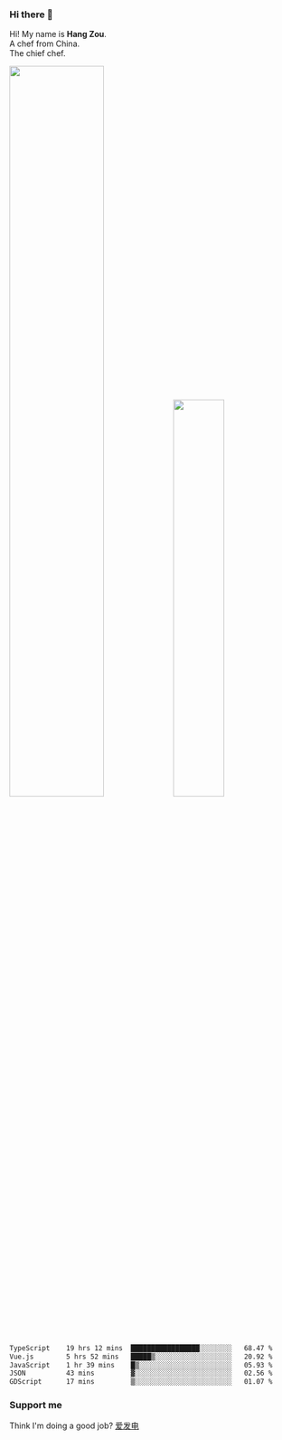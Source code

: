 ### Hi there 👋

Hi! My name is **Hang Zou**.  
A chef from China.  
The chief chef.

<img align="" width="57.5%" src="https://github-readme-stats.vercel.app/api?username=zouhangwithsweet&hide_title=true&hide_border=true&show_icons=true&include_all_commits=true&line_height=21" /><img align="" width="42.4%" src="https://github-readme-stats.vercel.app/api/top-langs/?username=zouhangwithsweet&hide_title=true&hide_border=true&layout=compact" />

<!--START_SECTION:waka-->

```txt
TypeScript    19 hrs 12 mins  █████████████████░░░░░░░░   68.47 %
Vue.js        5 hrs 52 mins   █████▒░░░░░░░░░░░░░░░░░░░   20.92 %
JavaScript    1 hr 39 mins    █▒░░░░░░░░░░░░░░░░░░░░░░░   05.93 %
JSON          43 mins         ▓░░░░░░░░░░░░░░░░░░░░░░░░   02.56 %
GDScript      17 mins         ▒░░░░░░░░░░░░░░░░░░░░░░░░   01.07 %
```

<!--END_SECTION:waka-->

### Support me

Think I'm doing a good job? [爱发电](https://afdian.net/@zouhangsweet)
